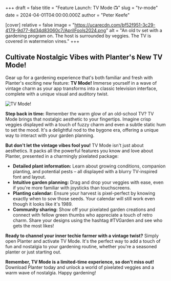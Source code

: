 +++
draft = false
title = "Feature Launch: TV Mode 📺"
slug = "tv-mode"
date = 2024-04-01T04:00:00.000Z
author = "Peter Keefe"

[cover]
relative = false
image = "https://ucarecdn.com/bf52f951-3c29-4179-9d77-8d34d83060c7/AprilFools2024.png"
alt = "An old tv set with a gardening program on. The host is surrounded by veggies. The TV is covered in watermelon vines."
+++
## Cultivate Nostalgic Vibes with Planter's New TV Mode!

Gear up for a gardening experience that's both familiar and fresh with Planter's exciting new feature: **TV Mode!** Immerse yourself in a wave of vintage charm as your app transforms into a classic television interface, complete with a unique visual and auditory twist.

![](https://ucarecdn.com/b86569f5-b71f-440a-a889-7c1fe0738b97/tvmode.gif "TV Mode!")

**Step back in time:** Remember the warm glow of an old-school TV? TV Mode brings that nostalgic aesthetic to your fingertips. Imagine crisp veggies displayed with a touch of fuzzy charm and even a subtle static hum to set the mood. It's a delightful nod to the bygone era, offering a unique way to interact with your garden planning.

**But don't let the vintage vibes fool you!** TV Mode isn't just about aesthetics. It packs all the powerful features you know and love about Planter, presented in a charmingly pixelated package:

* **Detailed plant information:** Learn about growing conditions, companion planting, and potential pests – all displayed with a blurry TV-inspired font and layout.
* **Intuitive garden planning:** Drag and drop your veggies with ease, even if you're more familiar with joysticks than touchscreens.
* **Planting calendar:** Ensure your harvest is pixel-perfect by knowing exactly when to sow those seeds. Your calendar will still work even though it looks like it's 1989.
* **Community sharing:** Show off your pixelated garden creations and connect with fellow green thumbs who appreciate a touch of retro charm. Share your designs using the hashtag #TVGarden and see who gets the most likes!

**Ready to channel your inner techie farmer with a vintage twist?** Simply open Planter and activate TV Mode. It's the perfect way to add a touch of fun and nostalgia to your gardening routine, whether you're a seasoned planter or just starting out.

**Remember, TV Mode is a limited-time experience, so don't miss out!** Download Planter today and unlock a world of pixelated veggies and a warm wave of nostalgia. Happy gardening!
